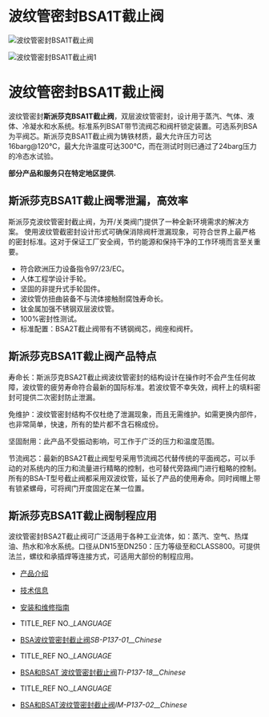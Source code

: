 

# 波纹管密封BSA1T截止阀

![波纹管密封BSA1T截止阀](/d/file/stop-valves/6a0397b05c91b27c37486cd46d968a88.jpg)

![波纹管密封BSA1T截止阀1](/d/file/stop-valves/6a0397b05c91b27c37486cd46d968a88.jpg)

# 波纹管密封BSA1T截止阀

波纹管密封**斯派莎克BSA1T截止阀**，双层波纹管密封，设计用于蒸汽、气体、液体、冷凝水和水系统。标准系列BSAT带节流阀芯和阀杆锁定装置。可选系列BSA为平阀芯。斯派莎克BSA1T截止阀为铸铁材质，最大允许压力可达16barg@120℃，最大允许温度可达300℃，而在测试时则已通过了24barg压力的冷态水试验。

**部分产品和服务只在特定地区提供.**

## 斯派莎克BSA1T截止阀零泄漏，高效率

斯派莎克波纹管密封截止阀，为开/关类阀门提供了一种全新环境需求的解决方案。 使用波纹管截密封设计形式可确保消除阀杆泄漏现象，可符合世界上最严格的密封标准。这对于保证工厂安全阀，节约能源和保持干净的工作环境而言至关重要。  

-   符合欧洲压力设备指令97/23/EC。
-   人体工程学设计手轮。
-   坚固的非提升式手轮固件。
-   波纹管仿扭曲装备不与流体接触耐腐蚀寿命长。
-   钛金属加强不锈钢双层波纹管。
-   100%密封性测试。
-   标准配置：BSA2T截止阀带有不锈钢阀芯，阀座和阀杆。

## 斯派莎克BSA1T截止阀产品特点

寿命长：斯派莎克BSA2T截止阀波纹管密封的结构设计在操作时不会产生任何故障，波纹管的疲劳寿命符合最新的国际标准。若波纹管不幸失效，阀杆上的填料密封可提供二次密封防止泄漏。  
  
免维护：波纹管密封结构不仅杜绝了泄漏现象，而且无需维护。如需更换内部件，也非常简单，快速，所有的垫片都不含石棉成份。  
  
坚固耐用：此产品不受振动影响，可工作于广泛的压力和温度范围。  
  
节流阀芯：最新的BSA2T截止阀型号采用节流阀芯代替传统的平面阀芯，可以手动的对系统内的压力和流量进行精略的控制，也可替代旁路阀门进行粗略的控制。所有的BSA-T型号截止阀都采用双波纹管，延长了产品的使用寿命。同时阀帽上带有锁紧螺母，可将阀门开度固定在某一位置。

## 斯派莎克BSA1T截止阀制程应用

波纹管密封BSA2T截止阀可广泛适用于各种工业流体，如：蒸汽、空气、热煤油、热水和冷水系统。口径从DN15至DN250：压力等级至和CLASS800。可提供法兰，螺纹和承插焊等连接方式，可适用大部份的制程应用。

-   [产品介绍](javascript:navactive(1);)
-   [技术信息](javascript:navactive(2);)
-   [安装和维修指南](javascript:navactive(3);)

-   TITLE_REF NO.__LANGUAGE_
-   [BSA波纹管密封截止阀](/d/pdf/SB-P137-01-BSA波纹管密封截止阀.pdf)_SB-P137-01__Chinese_

-   TITLE_REF NO.__LANGUAGE_
-   [BSA和BSAT 波纹管密封截止阀](/d/pdf/TI-P137-18-BSA和BSAT%20波纹管密封截止阀.pdf)_TI-P137-18__Chinese_

-   TITLE_REF NO.__LANGUAGE_
-   [BSA和BSAT波纹管密封截止阀](/d/pdf/IM-P137-02-BSA和BSAT波纹管密封截止阀.pdf)_IM-P137-02__Chinese_
